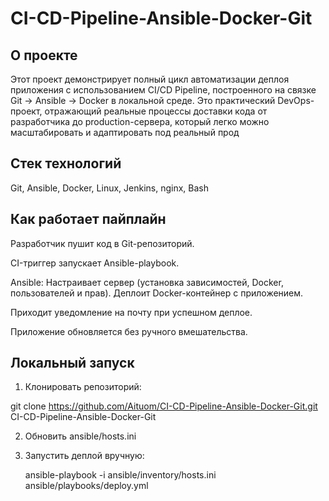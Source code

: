 # CI-CD-Pipeline-Ansible-Docker-Git
## О проекте

Этот проект демонстрирует полный цикл автоматизации деплоя приложения с использованием CI/CD Pipeline, построенного на связке Git → Ansible → Docker в локальной среде.
Это практический DevOps-проект, отражающий реальные процессы доставки кода от разработчика до production-сервера, который легко можно масштабировать и адаптировать под реальный прод

## Стек технологий

Git, Ansible, Docker, Linux, Jenkins, nginx, Bash

## Как работает пайплайн

Разработчик пушит код в Git-репозиторий.

  CI-триггер запускает Ansible-playbook.

  Ansible:
    Настраивает сервер (установка зависимостей, Docker, пользователей и прав).
    Деплоит Docker-контейнер с приложением.

  Приходит уведомление на почту при успешном деплое.

Приложение обновляется без ручного вмешательства.

## Локальный запуск

1. Клонировать репозиторий:

git clone https://github.com/Aituom/CI-CD-Pipeline-Ansible-Docker-Git.git
CI-CD-Pipeline-Ansible-Docker-Git

2. Обновить ansible/hosts.ini

3. Запустить деплой вручную:

    ansible-playbook -i ansible/inventory/hosts.ini ansible/playbooks/deploy.yml
